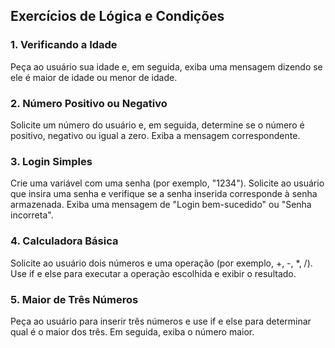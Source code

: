 ## Exercícios de Lógica e Condições

### 1. **Verificando a Idade**
Peça ao usuário sua idade e, em seguida, exiba uma mensagem dizendo se ele é maior de idade ou menor de idade.

### 2. **Número Positivo ou Negativo**
Solicite um número do usuário e, em seguida, determine se o número é positivo, negativo ou igual a zero. Exiba a mensagem correspondente.

### 3. **Login Simples**
Crie uma variável com uma senha (por exemplo, "1234"). Solicite ao usuário que insira uma senha e verifique se a senha inserida corresponde à senha armazenada. Exiba uma mensagem de "Login bem-sucedido" ou "Senha incorreta".

### 4. **Calculadora Básica**
Solicite ao usuário dois números e uma operação (por exemplo, +, -, *, /). Use if e else para executar a operação escolhida e exibir o resultado.

### 5. **Maior de Três Números**
Peça ao usuário para inserir três números e use if e else para determinar qual é o maior dos três. Em seguida, exiba o número maior.
